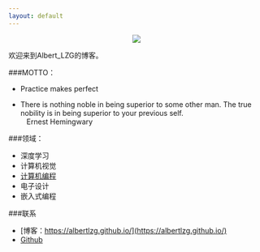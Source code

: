 ```yaml
---
layout: default
---
```



<center>
    <p><img src="http://7xlfkx.com1.z0.glb.clouddn.com/white2.jpg" align="center"></p>
</center>

欢迎来到Albert_LZG的博客。


###MOTTO：

- Practice makes perfect

- There is nothing noble in being superior to some other man.
  The true nobility is in being superior to your previous self.
                                           Ernest Hemingwary


###领域：

- 深度学习
- 计算机视觉
- [计算机编程](https://github.com/AlbertLZG/AlbertLZG_Lintcode／)
- 电子设计
- 嵌入式编程




###联系

- [博客：https://albertlzg.github.io/](https://albertlzg.github.io/)
- [Github](https://github.com/AlbertLZG)







